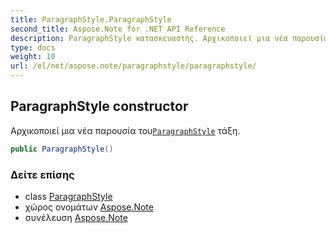 ```yaml
---
title: ParagraphStyle.ParagraphStyle
second_title: Aspose.Note for .NET API Reference
description: ParagraphStyle κατασκευαστής. Αρχικοποιεί μια νέα παρουσία τουParagraphStyle τάξη.
type: docs
weight: 10
url: /el/net/aspose.note/paragraphstyle/paragraphstyle/
---
```

## ParagraphStyle constructor

Αρχικοποιεί μια νέα παρουσία του[`ParagraphStyle`](../) τάξη.

```csharp
public ParagraphStyle()
```

### Δείτε επίσης

* class [ParagraphStyle](../)
* χώρος ονομάτων [Aspose.Note](../../paragraphstyle/)
* συνέλευση [Aspose.Note](../../../)


